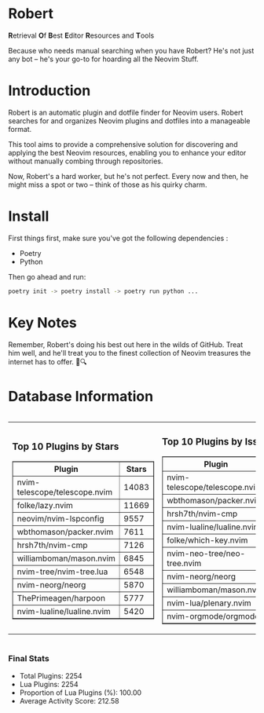 # Robert

**R**etrieval
**O**f
**B**est
**E**ditor
**R**esources and
**T**ools

Because who needs manual searching when you have Robert?
He's not just any bot – he's your go-to for hoarding all the Neovim Stuff.

# Introduction
Robert is an automatic plugin and dotfile finder for Neovim users. Robert searches for and organizes Neovim plugins and dotfiles into a manageable format.

This tool aims to provide a comprehensive solution for discovering and applying the best Neovim resources, enabling you to enhance your editor without manually combing through repositories.

Now, Robert's a hard worker, but he's not perfect. Every now and then, he might miss a spot or two – think of those as his quirky charm. 

# Install
 First things first, make sure you've got the following dependencies :
  - Poetry 
  - Python 

Then go ahead and run:

```bash
poetry init -> poetry install -> poetry run python ...
```
# Key Notes

Remember, Robert's doing his best out here in the wilds of GitHub. Treat him well, and he'll treat you to the finest collection of Neovim treasures the internet has to offer. 🎩🔍


# Database Information

<div style='display:flex;flex-direction:row;justify-content:space-between;'><table><tr><td><h3>Top 10 Plugins by Stars</h3><table border="1"><tr><th>Plugin</th><th>Stars</th></tr><tr><td>nvim-telescope/telescope.nvim</td><td>14083</td></tr><tr><td>folke/lazy.nvim</td><td>11669</td></tr><tr><td>neovim/nvim-lspconfig</td><td>9557</td></tr><tr><td>wbthomason/packer.nvim</td><td>7611</td></tr><tr><td>hrsh7th/nvim-cmp</td><td>7126</td></tr><tr><td>williamboman/mason.nvim</td><td>6845</td></tr><tr><td>nvim-tree/nvim-tree.lua</td><td>6548</td></tr><tr><td>nvim-neorg/neorg</td><td>5870</td></tr><tr><td>ThePrimeagen/harpoon</td><td>5777</td></tr><tr><td>nvim-lualine/lualine.nvim</td><td>5420</td></tr></table></td><td><h3>Top 10 Plugins by Issues</h3><table border="1"><tr><th>Plugin</th><th>Issues</th></tr><tr><td>nvim-telescope/telescope.nvim</td><td>322</td></tr><tr><td>wbthomason/packer.nvim</td><td>305</td></tr><tr><td>hrsh7th/nvim-cmp</td><td>229</td></tr><tr><td>nvim-lualine/lualine.nvim</td><td>195</td></tr><tr><td>folke/which-key.nvim</td><td>189</td></tr><tr><td>nvim-neo-tree/neo-tree.nvim</td><td>176</td></tr><tr><td>nvim-neorg/neorg</td><td>166</td></tr><tr><td>williamboman/mason.nvim</td><td>159</td></tr><tr><td>nvim-lua/plenary.nvim</td><td>116</td></tr><tr><td>nvim-orgmode/orgmode</td><td>100</td></tr></table></td><td><h3>Top 10 Plugins by Forks</h3><table border="1"><tr><th>Plugin</th><th>Forks</th></tr><tr><td>neovim/nvim-lspconfig</td><td>2001</td></tr><tr><td>nvim-telescope/telescope.nvim</td><td>772</td></tr><tr><td>nvim-tree/nvim-tree.lua</td><td>596</td></tr><tr><td>nvim-lualine/lualine.nvim</td><td>447</td></tr><tr><td>hrsh7th/nvim-cmp</td><td>348</td></tr><tr><td>folke/tokyonight.nvim</td><td>344</td></tr><tr><td>ThePrimeagen/harpoon</td><td>338</td></tr><tr><td>jackMort/ChatGPT.nvim</td><td>296</td></tr><tr><td>nvimdev/lspsaga.nvim</td><td>279</td></tr><tr><td>folke/lazy.nvim</td><td>272</td></tr></table></td></tr></table></div>

### Final Stats
- Total Plugins: 2254
- Lua Plugins: 2254
- Proportion of Lua Plugins (%): 100.00
- Average Activity Score: 212.58
